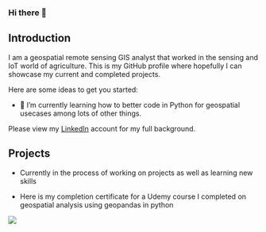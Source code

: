 ### Hi there 👋

## Introduction 

I am a geospatial remote sensing GIS analyst that worked in the sensing and IoT world of agriculture. This is my GitHub profile where hopefully I can showcase my current and completed projects. 



Here are some ideas to get you started:

- 🌱 I’m currently learning how to better code in Python for geospatial usecases among lots of other things. 

Please view my [LinkedIn](https://www.linkedin.com/in/colekellow/) account for my full background.

## Projects
- Currently in the process of working on projects as well as learning new skills

- Here is my completion certificate for a Udemy course I completed on geospatial analysis using geopandas in python

![](https://drive.google.com/file/d/1pFGPLy8cPG1V-Sx5BA3utRcnQjMfwFUp/view?usp=drive_link)



